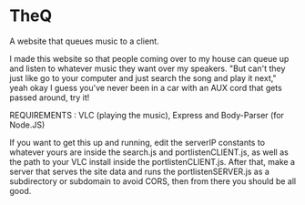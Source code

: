 # TheQ
A website that queues music to a client.

I made this website so that people coming over to my house can queue up and listen to whatever music they want over my speakers. "But can't they just like go to your computer and just search the song and play it next," yeah okay I guess you've never been in a car with an AUX cord that gets passed around, try it! 

REQUIREMENTS : VLC (playing the music), Express and Body-Parser (for Node.JS)

If you want to get this up and running, edit the serverIP constants to whatever yours are inside the search.js and portlistenCLIENT.js, as well as the path to your VLC install inside the portlistenCLIENT.js. After that, make a server that serves the site data and runs the portlistenSERVER.js as a subdirectory or subdomain to avoid CORS, then from there you should be all good. 
